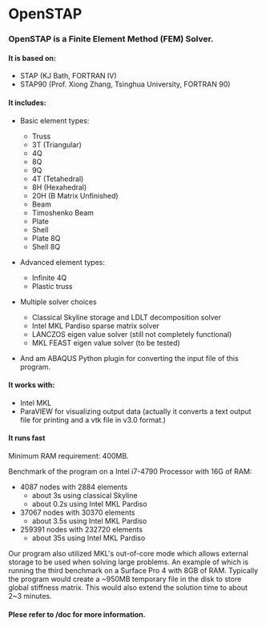 # OpenSTAP

### OpenSTAP is a Finite Element Method (FEM) Solver.

#### It is based on:
  - STAP (KJ Bath, FORTRAN IV)
  - STAP90 (Prof. Xiong Zhang, Tsinghua University, FORTRAN 90)

#### It includes:
  - Basic element types:
    - Truss
    - 3T (Triangular)
    - 4Q
    - 8Q
    - 9Q
    - 4T (Tetahedral)
    - 8H (Hexahedral)
    - 20H (B Matrix Unfinished)
    - Beam
    - Timoshenko Beam
    - Plate
    - Shell
    - Plate 8Q
    - Shell 8Q

  - Advanced element types:
    - Infinite 4Q
    - Plastic truss
 
  - Multiple solver choices
    - Classical Skyline storage and LDLT decomposition solver
    - Intel MKL Pardiso sparse matrix solver
    - LANCZOS eigen value solver (still not completely functional)
    - MKL FEAST eigen value solver (to be tested)
 
  - And am ABAQUS Python plugin for converting the input file of this program.

#### It works with:
 - Intel MKL
 - ParaVIEW for visualizing output data (actually it converts a text output file for printing and a vtk file in v3.0 format.)

#### It runs fast
Minimum RAM requirement: 400MB.

Benchmark of the program on a Intel i7-4790 Processor with 16G of RAM:
 - 4087 nodes with 2884 elements
     - about 3s using classical Skyline
     - about 0.2s using Intel MKL Pardiso
 - 37067 nodes with 30370 elements
     - about 3.5s using Intel MKL Pardiso
 - 259391 nodes with 232720 elements
     - about 35s using Intel MKL Pardiso

Our program also utilized MKL's out-of-core mode which allows external storage to be used when solving large problems. An example of which is running the third benchmark on a Surface Pro 4 with 8GB of RAM. Typically the program would create a ~950MB temporary file in the disk to store global stiffness matrix. This would also extend the solution time to about 2~3 minutes.

#### Plese refer to /doc for more information.
